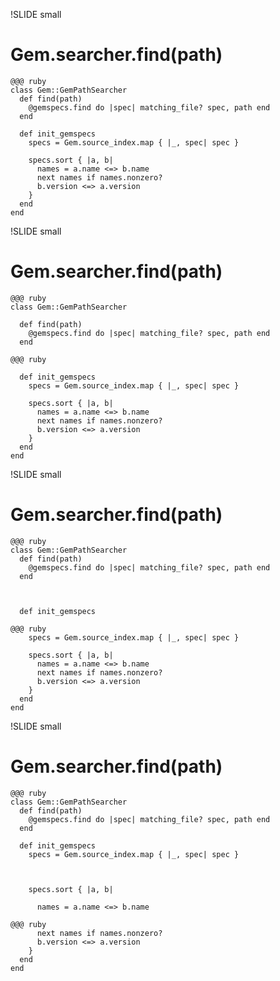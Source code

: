 !SLIDE small
# Gem.searcher.find(path) #

    @@@ ruby
    class Gem::GemPathSearcher
      def find(path)
        @gemspecs.find do |spec| matching_file? spec, path end
      end
            
      def init_gemspecs
        specs = Gem.source_index.map { |_, spec| spec }

        specs.sort { |a, b|
          names = a.name <=> b.name
          next names if names.nonzero?
          b.version <=> a.version
        }
      end
    end
    
!SLIDE small
# Gem.searcher.find(path) #

    @@@ ruby
    class Gem::GemPathSearcher

<div class="highlight"><pre><code>  def find(path)
    @gemspecs.find do |spec| matching_file? spec, path end
  end
</code></pre></div>

    @@@ ruby
 
      def init_gemspecs
        specs = Gem.source_index.map { |_, spec| spec }
 
        specs.sort { |a, b|
          names = a.name <=> b.name
          next names if names.nonzero?
          b.version <=> a.version
        }
      end
    end

!SLIDE small
# Gem.searcher.find(path) #

    @@@ ruby
    class Gem::GemPathSearcher
      def find(path)
        @gemspecs.find do |spec| matching_file? spec, path end
      end
 
<pre><code> </code></pre>
<div class="highlight"><pre><code>  def init_gemspecs</code></pre></div>

    @@@ ruby
        specs = Gem.source_index.map { |_, spec| spec }
 
        specs.sort { |a, b|
          names = a.name <=> b.name
          next names if names.nonzero?
          b.version <=> a.version
        }
      end
    end

!SLIDE small
# Gem.searcher.find(path) #

    @@@ ruby
    class Gem::GemPathSearcher
      def find(path)
        @gemspecs.find do |spec| matching_file? spec, path end
      end
 
      def init_gemspecs
        specs = Gem.source_index.map { |_, spec| spec }

<pre><code> </code></pre>
<div class="highlight"><pre><code>    specs.sort { |a, b|</code></pre></div>
<div class="highlight"><pre><code>      names = a.name &lt;=> b.name</code></pre></div>

    @@@ ruby
          next names if names.nonzero?
          b.version <=> a.version
        }
      end
    end

